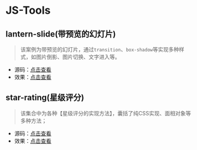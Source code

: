 JS-Tools
========

## lantern-slide(带预览的幻灯片)
> 该案例为带预览的幻灯片，通过`transition`、`box-shadow`等实现多种样式，如图片倒影、图片切换、文字进入等。

* 源码：[点击查看](https://github.com/FishNon/js-tools/tree/master/lantern-slide)
* 效果：[点击查看](https://fishnon.github.io/js-tools/lantern-slide/index.html)

## star-rating(星级评分)
> 该集合中为各种【星级评分的实现方法】，囊括了纯CSS实现、面相对象等多种方法；

* 源码：[点击查看](https://github.com/FishNon/js-tools/tree/master/star-rating)
* 效果：[点击查看](https://fishnon.github.io/js-tools/star-rating/index.html)